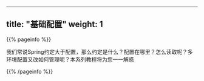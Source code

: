 
---
title: "基础配置"
weight: 1
---

{{% pageinfo %}}

我们常说Spring约定大于配置，那么约定是什么？配置在哪里？怎么读取呢？多环境配置又改如何管理呢？本系列教程将为您一一解惑

{{% /pageinfo %}}
